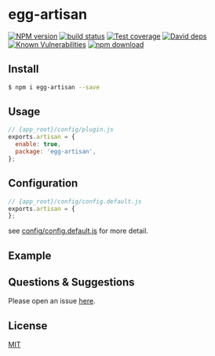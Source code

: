 # egg-artisan

[![NPM version][npm-image]][npm-url]
[![build status][travis-image]][travis-url]
[![Test coverage][codecov-image]][codecov-url]
[![David deps][david-image]][david-url]
[![Known Vulnerabilities][snyk-image]][snyk-url]
[![npm download][download-image]][download-url]

[npm-image]: https://img.shields.io/npm/v/egg-artisan.svg?style=flat-square
[npm-url]: https://npmjs.org/package/egg-artisan
[travis-image]: https://img.shields.io/travis/eggjs/egg-artisan.svg?style=flat-square
[travis-url]: https://travis-ci.org/eggjs/egg-artisan
[codecov-image]: https://img.shields.io/codecov/c/github/eggjs/egg-artisan.svg?style=flat-square
[codecov-url]: https://codecov.io/github/eggjs/egg-artisan?branch=master
[david-image]: https://img.shields.io/david/eggjs/egg-artisan.svg?style=flat-square
[david-url]: https://david-dm.org/eggjs/egg-artisan
[snyk-image]: https://snyk.io/test/npm/egg-artisan/badge.svg?style=flat-square
[snyk-url]: https://snyk.io/test/npm/egg-artisan
[download-image]: https://img.shields.io/npm/dm/egg-artisan.svg?style=flat-square
[download-url]: https://npmjs.org/package/egg-artisan

<!--
Description here.
-->

## Install

```bash
$ npm i egg-artisan --save
```

## Usage

```js
// {app_root}/config/plugin.js
exports.artisan = {
  enable: true,
  package: 'egg-artisan',
};
```

## Configuration

```js
// {app_root}/config/config.default.js
exports.artisan = {
};
```

see [config/config.default.js](config/config.default.js) for more detail.

## Example

<!-- example here -->

## Questions & Suggestions

Please open an issue [here](https://github.com/eggjs/egg/issues).

## License

[MIT](LICENSE)

